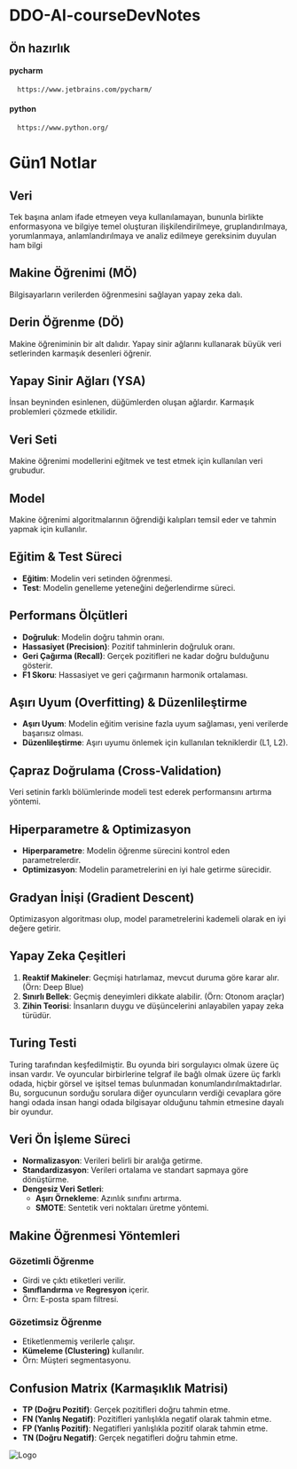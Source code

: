 # DDO-AI-courseDevNotes

## Ön hazırlık

#### pycharm

```http
  https://www.jetbrains.com/pycharm/
```
#### python

```http
  https://www.python.org/
```


# Gün1 Notlar

## Veri
Tek başına anlam ifade etmeyen veya kullanılamayan, bununla birlikte enformasyona ve
bilgiye temel oluşturan ilişkilendirilmeye, gruplandırılmaya, yorumlanmaya, anlamlandırılmaya ve analiz edilmeye gereksinim duyulan ham bilgi

## Makine Öğrenimi (MÖ)
Bilgisayarların verilerden öğrenmesini sağlayan yapay zeka dalı.

## Derin Öğrenme (DÖ)
Makine öğreniminin bir alt dalıdır. Yapay sinir ağlarını kullanarak büyük veri setlerinden karmaşık desenleri öğrenir.

## Yapay Sinir Ağları (YSA)
İnsan beyninden esinlenen, düğümlerden oluşan ağlardır. Karmaşık problemleri çözmede etkilidir.

## Veri Seti
Makine öğrenimi modellerini eğitmek ve test etmek için kullanılan veri grubudur.

## Model
Makine öğrenimi algoritmalarının öğrendiği kalıpları temsil eder ve tahmin yapmak için kullanılır.

## Eğitim & Test Süreci
- **Eğitim**: Modelin veri setinden öğrenmesi.
- **Test**: Modelin genelleme yeteneğini değerlendirme süreci.

## Performans Ölçütleri
- **Doğruluk**: Modelin doğru tahmin oranı.
- **Hassasiyet (Precision)**: Pozitif tahminlerin doğruluk oranı.
- **Geri Çağırma (Recall)**: Gerçek pozitifleri ne kadar doğru bulduğunu gösterir.
- **F1 Skoru**: Hassasiyet ve geri çağırmanın harmonik ortalaması.

## Aşırı Uyum (Overfitting) & Düzenlileştirme
- **Aşırı Uyum**: Modelin eğitim verisine fazla uyum sağlaması, yeni verilerde başarısız olması.
- **Düzenlileştirme**: Aşırı uyumu önlemek için kullanılan tekniklerdir (L1, L2).

## Çapraz Doğrulama (Cross-Validation)
Veri setinin farklı bölümlerinde modeli test ederek performansını artırma yöntemi.

## Hiperparametre & Optimizasyon
- **Hiperparametre**: Modelin öğrenme sürecini kontrol eden parametrelerdir.
- **Optimizasyon**: Modelin parametrelerini en iyi hale getirme sürecidir.

## Gradyan İnişi (Gradient Descent)
Optimizasyon algoritması olup, model parametrelerini kademeli olarak en iyi değere getirir.

## Yapay Zeka Çeşitleri
1. **Reaktif Makineler**: Geçmişi hatırlamaz, mevcut duruma göre karar alır. (Örn: Deep Blue)
2. **Sınırlı Bellek**: Geçmiş deneyimleri dikkate alabilir. (Örn: Otonom araçlar)
3. **Zihin Teorisi**: İnsanların duygu ve düşüncelerini anlayabilen yapay zeka türüdür.

## Turing Testi
Turing tarafından keşfedilmiştir. Bu oyunda biri sorgulayıcı olmak üzere üç insan vardır. Ve oyuncular birbirlerine telgraf ile bağlı olmak üzere üç farklı odada, hiçbir görsel ve işitsel temas bulunmadan konumlandırılmaktadırlar. Bu, sorgucunun sorduğu sorulara diğer oyuncuların verdiği cevaplara göre hangi odada insan hangi odada bilgisayar olduğunu tahmin etmesine dayalı bir oyundur.

## Veri Ön İşleme Süreci
- **Normalizasyon**: Verileri belirli bir aralığa getirme.
- **Standardizasyon**: Verileri ortalama ve standart sapmaya göre dönüştürme.
- **Dengesiz Veri Setleri**:
  - **Aşırı Örnekleme**: Azınlık sınıfını artırma.
  - **SMOTE**: Sentetik veri noktaları üretme yöntemi.

## Makine Öğrenmesi Yöntemleri
### Gözetimli Öğrenme
- Girdi ve çıktı etiketleri verilir.
- **Sınıflandırma** ve **Regresyon** içerir.
- Örn: E-posta spam filtresi.

### Gözetimsiz Öğrenme
- Etiketlenmemiş verilerle çalışır.
- **Kümeleme (Clustering)** kullanılır.
- Örn: Müşteri segmentasyonu.


## Confusion Matrix (Karmaşıklık Matrisi)
- **TP (Doğru Pozitif)**: Gerçek pozitifleri doğru tahmin etme.
- **FN (Yanlış Negatif)**: Pozitifleri yanlışlıkla negatif olarak tahmin etme.
- **FP (Yanlış Pozitif)**: Negatifleri yanlışlıkla pozitif olarak tahmin etme.
- **TN (Doğru Negatif)**: Gerçek negatifleri doğru tahmin etme.


![Logo](https://upload.wikimedia.org/wikipedia/commons/thumb/b/bb/CBDDO_logo.jpg/1200px-CBDDO_logo.jpg)




